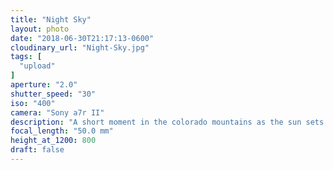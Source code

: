 ```yaml
---
title: "Night Sky"
layout: photo
date: "2018-06-30T21:17:13-0600"
cloudinary_url: "Night-Sky.jpg"
tags: [
  "upload"
]
aperture: "2.0"
shutter_speed: "30"
iso: "400"
camera: "Sony a7r II"
description: "A short moment in the colorado mountains as the sun sets."
focal_length: "50.0 mm"
height_at_1200: 800
draft: false
---
```


